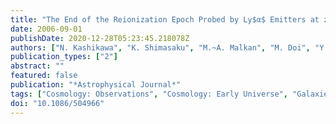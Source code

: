 ```yaml
---
title: "The End of the Reionization Epoch Probed by Ly$α$ Emitters at z = 6.5 in the Subaru Deep Field"
date: 2006-09-01
publishDate: 2020-12-28T05:23:45.218078Z
authors: ["N. Kashikawa", "K. Shimasaku", "M.~A. Malkan", "M. Doi", "Y. Matsuda", "M. Ouchi", "Y. Taniguchi", "C. Ly", "T. Nagao", "M. Iye", "K. Motohara", "T. Murayama", "K. Murozono", "K. Nariai", "K. Ohta", "S. Okamura", "T. Sasaki", "Y. Shioya", "M. Umemura"]
publication_types: ["2"]
abstract: ""
featured: false
publication: "*Astrophysical Journal*"
tags: ["Cosmology: Observations", "Cosmology: Early Universe", "Galaxies: Formation", "Galaxies: High-Redshift"]
doi: "10.1086/504966"
---
```


